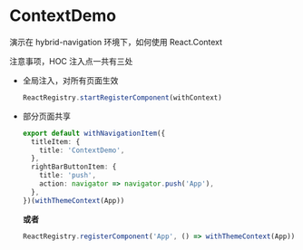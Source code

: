 # ContextDemo

演示在 hybrid-navigation 环境下，如何使用 React.Context

注意事项，HOC 注入点一共有三处

- 全局注入，对所有页面生效

  ```ts
  ReactRegistry.startRegisterComponent(withContext)
  ```

- 部分页面共享

  ```ts
  export default withNavigationItem({
    titleItem: {
      title: 'ContextDemo',
    },
    rightBarButtonItem: {
      title: 'push',
      action: navigator => navigator.push('App'),
    },
  })(withThemeContext(App))
  ```

  **或者**

  ```ts
  ReactRegistry.registerComponent('App', () => withThemeContext(App))
  ```
